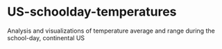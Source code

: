 # US-schoolday-temperatures
Analysis and visualizations of temperature average and range during the school-day, continental US
